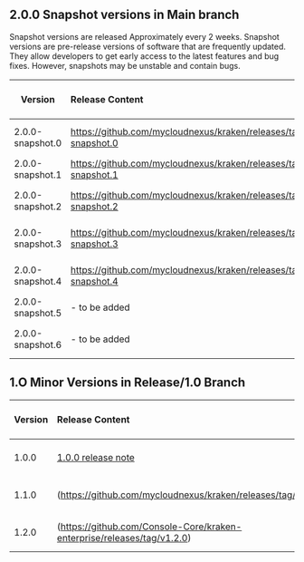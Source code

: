 
## 2.0.0 Snapshot versions in Main branch
Snapshot versions are released Approximately every 2 weeks.
Snapshot versions are pre-release versions of software that are frequently updated.
They allow developers to get early access to the latest features and bug fixes.
However, snapshots may be unstable and contain bugs.

| Version          | Release Content       | Target Release Date  | Actual Release Date |
| -----------------|:---------------------| --------------------:|--------------------:|
| 2.0.0-snapshot.0 | https://github.com/mycloudnexus/kraken/releases/tag/v2.0.0-snapshot.0  |      Dec-23-2024     |         Dec-26-2024            |
| 2.0.0-snapshot.1 | https://github.com/mycloudnexus/kraken/releases/tag/v2.0.0-snapshot.1 |      Jan-3-2025     |       Jan-9-2025              |
| 2.0.0-snapshot.2 | https://github.com/mycloudnexus/kraken/releases/tag/v2.0.0-snapshot.2            |      Jan-17-2025    |  Jan-21-2025                   |
| 2.0.0-snapshot.3 | https://github.com/mycloudnexus/kraken/releases/tag/v2.0.0-snapshot.3              |      Feb-7-2025     |     Feb-11-2025               |
| 2.0.0-snapshot.4 |https://github.com/mycloudnexus/kraken/releases/tag/v2.0.0-snapshot.4      |      Feb-21-2025     |      Feb-28-2025               |
| 2.0.0-snapshot.5 | - to be added               |      Mar-7-2025     |                     |
| 2.0.0-snapshot.6 | - to be added               |      Mar-21-2025     |                     |



## 1.O Minor Versions in Release/1.0 Branch

| Version          | Release Content       | Target Release Date  | Actual Release Date |
| -----------------|:---------------------| --------------------:|--------------------:|
| 1.0.0 | [1.0.0 release note](https://github.com/mycloudnexus/kraken/releases/tag/v1.0.0)  |    Nov-21-2024       |           Nov-25-2024          |
| 1.1.0 | (https://github.com/mycloudnexus/kraken/releases/tag/v1.1.0)  |      Dec-27-2024     |       Dec-30-2024              |
| 1.2.0 | (https://github.com/Console-Core/kraken-enterprise/releases/tag/v1.2.0) | Mar-05-2025 | |

